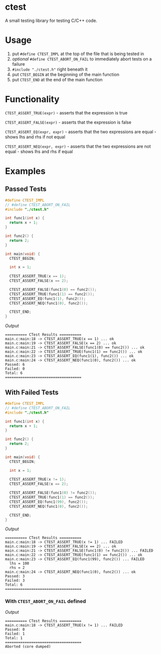 # ctest

A small testing library for testing C/C++ code.

# Usage
1. put `#define CTEST_IMPL` at the top of the file that is being tested in
2. *optional* `#define CTEST_ABORT_ON_FAIL` to immediately abort tests on a failure
3. `#include "./ctest.h"` right beneath it
4. put `CTEST_BEGIN` at the beginning of the main function
5. put `CTEST_END` at the end of the main function

# Functionality

`CTEST_ASSERT_TRUE(expr)` - asserts that the expression is true

`CTEST_ASSERT_FALSE(expr)` - asserts that the expression is false

`CTEST_ASSERT_EQ(expr, expr)` - asserts that the two expressions are equal - shows lhs and rhs if not equal

`CTEST_ASSERT_NEQ(expr, expr)` - asserts that the two expressions are not equal - shows lhs and rhs if equal

# Examples

## Passed Tests

```c
#define CTEST_IMPL
// #define CTEST_ABORT_ON_FAIL
#include "./ctest.h"

int func1(int x) {
  return x + 1;
}

int func2() {
  return 2;
}

int main(void) {
  CTEST_BEGIN;

  int x = 1;
  
  CTEST_ASSERT_TRUE(x == 1);
  CTEST_ASSERT_FALSE(x == 2);

  CTEST_ASSERT_FALSE(func1(0) == func2());
  CTEST_ASSERT_TRUE(func1(1) == func2());
  CTEST_ASSERT_EQ(func1(1), func2());
  CTEST_ASSERT_NEQ(func1(0), func2());

  CTEST_END;
}
```

*Output*

```
========== CTest Results ==========
main.c:main:18 -> CTEST_ASSERT_TRUE(x == 1) ... ok
main.c:main:19 -> CTEST_ASSERT_FALSE(x == 2) ... ok
main.c:main:21 -> CTEST_ASSERT_FALSE(func1(0) == func2()) ... ok
main.c:main:22 -> CTEST_ASSERT_TRUE(func1(1) == func2()) ... ok
main.c:main:23 -> CTEST_ASSERT_EQ(func1(1), func2()) ... ok
main.c:main:24 -> CTEST_ASSERT_NEQ(func1(0), func2()) ... ok
Passed: 6
Failed: 0
Total: 6
===================================
```

## With Failed Tests
  
```c
#define CTEST_IMPL
// #define CTEST_ABORT_ON_FAIL
#include "./ctest.h"

int func1(int x) {
  return x + 1;
}

int func2() {
  return 2;
}

int main(void) {
  CTEST_BEGIN;

  int x = 1;
  
  CTEST_ASSERT_TRUE(x != 1);
  CTEST_ASSERT_FALSE(x == 2);

  CTEST_ASSERT_FALSE(func1(0) != func2());
  CTEST_ASSERT_TRUE(func1(1) == func2());
  CTEST_ASSERT_EQ(func1(99), func2());
  CTEST_ASSERT_NEQ(func1(0), func2());

  CTEST_END;
}
```

*Output*

```
========== CTest Results ==========
main.c:main:18 -> CTEST_ASSERT_TRUE(x != 1) ... FAILED
main.c:main:19 -> CTEST_ASSERT_FALSE(x == 2) ... ok
main.c:main:21 -> CTEST_ASSERT_FALSE(func1(0) != func2()) ... FAILED
main.c:main:22 -> CTEST_ASSERT_TRUE(func1(1) == func2()) ... ok
main.c:main:23 -> CTEST_ASSERT_EQ(func1(99), func2()) ... FAILED
  lhs = 100
  rhs = 2
main.c:main:24 -> CTEST_ASSERT_NEQ(func1(0), func2()) ... ok
Passed: 3
Failed: 3
Total: 6
===================================
```

### With `CTEST_ABORT_ON_FAIL` defined

*Output*

```
========== CTest Results ==========
main.c:main:18 -> CTEST_ASSERT_TRUE(x != 1) ... FAILED
Passed: 0
Failed: 1
Total: 1
===================================
Aborted (core dumped)
```
